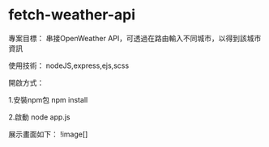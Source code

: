 # fetch-weather-api

專案目標：
串接OpenWeather API，可透過在路由輸入不同城市，以得到該城市資訊

使用技術：
nodeJS,express,ejs,scss

開啟方式：

1.安裝npm包
npm install

2.啟動
node app.js

展示畫面如下：
!image[]
